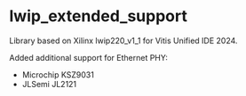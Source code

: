 # lwip_extended_support

Library based on Xilinx lwip220_v1_1 for Vitis Unified IDE 2024.

Added additional support for Ethernet PHY:
- Microchip KSZ9031
- JLSemi JL2121